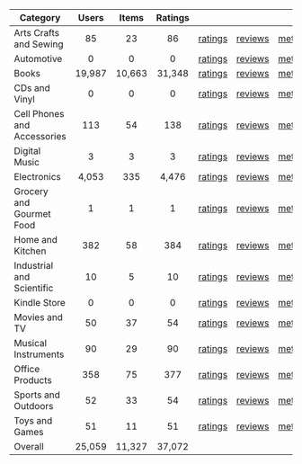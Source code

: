 | Category | Users | Items | Ratings |  |  |  | 
 |----------|:-----:|:-----:|:-----:|:-----:|:-----:|:-----:|
Arts Crafts and Sewing | 85 | 23 | 86 | [ratings](https://ciir.cs.umass.edu/downloads/XMarket/FULL/br/Arts_Crafts_and_Sewing/ratings_br_Arts_Crafts_and_Sewing.txt.gz) | [reviews](https://ciir.cs.umass.edu/downloads/XMarket/FULL/br/Arts_Crafts_and_Sewing/reviews_br_Arts_Crafts_and_Sewing.json.gz) | [metadata](https://ciir.cs.umass.edu/downloads/XMarket/FULL/br/Arts_Crafts_and_Sewing/metadata_br_Arts_Crafts_and_Sewing.json.gz) |  
Automotive | 0 | 0 | 0 | [ratings](https://ciir.cs.umass.edu/downloads/XMarket/FULL/br/Automotive/ratings_br_Automotive.txt.gz) | [reviews](https://ciir.cs.umass.edu/downloads/XMarket/FULL/br/Automotive/reviews_br_Automotive.json.gz) | [metadata](https://ciir.cs.umass.edu/downloads/XMarket/FULL/br/Automotive/metadata_br_Automotive.json.gz) |  
Books | 19,987 | 10,663 | 31,348 | [ratings](https://ciir.cs.umass.edu/downloads/XMarket/FULL/br/Books/ratings_br_Books.txt.gz) | [reviews](https://ciir.cs.umass.edu/downloads/XMarket/FULL/br/Books/reviews_br_Books.json.gz) | [metadata](https://ciir.cs.umass.edu/downloads/XMarket/FULL/br/Books/metadata_br_Books.json.gz) |  
CDs and Vinyl | 0 | 0 | 0 | [ratings](https://ciir.cs.umass.edu/downloads/XMarket/FULL/br/CDs_and_Vinyl/ratings_br_CDs_and_Vinyl.txt.gz) | [reviews](https://ciir.cs.umass.edu/downloads/XMarket/FULL/br/CDs_and_Vinyl/reviews_br_CDs_and_Vinyl.json.gz) | [metadata](https://ciir.cs.umass.edu/downloads/XMarket/FULL/br/CDs_and_Vinyl/metadata_br_CDs_and_Vinyl.json.gz) |  
Cell Phones and Accessories | 113 | 54 | 138 | [ratings](https://ciir.cs.umass.edu/downloads/XMarket/FULL/br/Cell_Phones_and_Accessories/ratings_br_Cell_Phones_and_Accessories.txt.gz) | [reviews](https://ciir.cs.umass.edu/downloads/XMarket/FULL/br/Cell_Phones_and_Accessories/reviews_br_Cell_Phones_and_Accessories.json.gz) | [metadata](https://ciir.cs.umass.edu/downloads/XMarket/FULL/br/Cell_Phones_and_Accessories/metadata_br_Cell_Phones_and_Accessories.json.gz) |  
Digital Music | 3 | 3 | 3 | [ratings](https://ciir.cs.umass.edu/downloads/XMarket/FULL/br/Digital_Music/ratings_br_Digital_Music.txt.gz) | [reviews](https://ciir.cs.umass.edu/downloads/XMarket/FULL/br/Digital_Music/reviews_br_Digital_Music.json.gz) | [metadata](https://ciir.cs.umass.edu/downloads/XMarket/FULL/br/Digital_Music/metadata_br_Digital_Music.json.gz) |  
Electronics | 4,053 | 335 | 4,476 | [ratings](https://ciir.cs.umass.edu/downloads/XMarket/FULL/br/Electronics/ratings_br_Electronics.txt.gz) | [reviews](https://ciir.cs.umass.edu/downloads/XMarket/FULL/br/Electronics/reviews_br_Electronics.json.gz) | [metadata](https://ciir.cs.umass.edu/downloads/XMarket/FULL/br/Electronics/metadata_br_Electronics.json.gz) |  
Grocery and Gourmet Food | 1 | 1 | 1 | [ratings](https://ciir.cs.umass.edu/downloads/XMarket/FULL/br/Grocery_and_Gourmet_Food/ratings_br_Grocery_and_Gourmet_Food.txt.gz) | [reviews](https://ciir.cs.umass.edu/downloads/XMarket/FULL/br/Grocery_and_Gourmet_Food/reviews_br_Grocery_and_Gourmet_Food.json.gz) | [metadata](https://ciir.cs.umass.edu/downloads/XMarket/FULL/br/Grocery_and_Gourmet_Food/metadata_br_Grocery_and_Gourmet_Food.json.gz) |  
Home and Kitchen | 382 | 58 | 384 | [ratings](https://ciir.cs.umass.edu/downloads/XMarket/FULL/br/Home_and_Kitchen/ratings_br_Home_and_Kitchen.txt.gz) | [reviews](https://ciir.cs.umass.edu/downloads/XMarket/FULL/br/Home_and_Kitchen/reviews_br_Home_and_Kitchen.json.gz) | [metadata](https://ciir.cs.umass.edu/downloads/XMarket/FULL/br/Home_and_Kitchen/metadata_br_Home_and_Kitchen.json.gz) |  
Industrial and Scientific | 10 | 5 | 10 | [ratings](https://ciir.cs.umass.edu/downloads/XMarket/FULL/br/Industrial_and_Scientific/ratings_br_Industrial_and_Scientific.txt.gz) | [reviews](https://ciir.cs.umass.edu/downloads/XMarket/FULL/br/Industrial_and_Scientific/reviews_br_Industrial_and_Scientific.json.gz) | [metadata](https://ciir.cs.umass.edu/downloads/XMarket/FULL/br/Industrial_and_Scientific/metadata_br_Industrial_and_Scientific.json.gz) |  
Kindle Store | 0 | 0 | 0 | [ratings](https://ciir.cs.umass.edu/downloads/XMarket/FULL/br/Kindle_Store/ratings_br_Kindle_Store.txt.gz) | [reviews](https://ciir.cs.umass.edu/downloads/XMarket/FULL/br/Kindle_Store/reviews_br_Kindle_Store.json.gz) | [metadata](https://ciir.cs.umass.edu/downloads/XMarket/FULL/br/Kindle_Store/metadata_br_Kindle_Store.json.gz) |  
Movies and TV | 50 | 37 | 54 | [ratings](https://ciir.cs.umass.edu/downloads/XMarket/FULL/br/Movies_and_TV/ratings_br_Movies_and_TV.txt.gz) | [reviews](https://ciir.cs.umass.edu/downloads/XMarket/FULL/br/Movies_and_TV/reviews_br_Movies_and_TV.json.gz) | [metadata](https://ciir.cs.umass.edu/downloads/XMarket/FULL/br/Movies_and_TV/metadata_br_Movies_and_TV.json.gz) |  
Musical Instruments | 90 | 29 | 90 | [ratings](https://ciir.cs.umass.edu/downloads/XMarket/FULL/br/Musical_Instruments/ratings_br_Musical_Instruments.txt.gz) | [reviews](https://ciir.cs.umass.edu/downloads/XMarket/FULL/br/Musical_Instruments/reviews_br_Musical_Instruments.json.gz) | [metadata](https://ciir.cs.umass.edu/downloads/XMarket/FULL/br/Musical_Instruments/metadata_br_Musical_Instruments.json.gz) |  
Office Products | 358 | 75 | 377 | [ratings](https://ciir.cs.umass.edu/downloads/XMarket/FULL/br/Office_Products/ratings_br_Office_Products.txt.gz) | [reviews](https://ciir.cs.umass.edu/downloads/XMarket/FULL/br/Office_Products/reviews_br_Office_Products.json.gz) | [metadata](https://ciir.cs.umass.edu/downloads/XMarket/FULL/br/Office_Products/metadata_br_Office_Products.json.gz) |  
Sports and Outdoors | 52 | 33 | 54 | [ratings](https://ciir.cs.umass.edu/downloads/XMarket/FULL/br/Sports_and_Outdoors/ratings_br_Sports_and_Outdoors.txt.gz) | [reviews](https://ciir.cs.umass.edu/downloads/XMarket/FULL/br/Sports_and_Outdoors/reviews_br_Sports_and_Outdoors.json.gz) | [metadata](https://ciir.cs.umass.edu/downloads/XMarket/FULL/br/Sports_and_Outdoors/metadata_br_Sports_and_Outdoors.json.gz) |  
Toys and Games | 51 | 11 | 51 | [ratings](https://ciir.cs.umass.edu/downloads/XMarket/FULL/br/Toys_and_Games/ratings_br_Toys_and_Games.txt.gz) | [reviews](https://ciir.cs.umass.edu/downloads/XMarket/FULL/br/Toys_and_Games/reviews_br_Toys_and_Games.json.gz) | [metadata](https://ciir.cs.umass.edu/downloads/XMarket/FULL/br/Toys_and_Games/metadata_br_Toys_and_Games.json.gz) |  
Overall | 25,059 | 11,327 | 37,072 |  |  |  |
